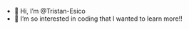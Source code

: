 - 👋 Hi, I’m @Tristan-Esico
- 👀 I’m so interested in coding that I wanted to learn more!! 

<!---
Tristan-Esico/Tristan-Esico is a ✨ special ✨ repository because its `README.md` (this file) appears on your GitHub profile.
You can click the Preview link to take a look at your changes.
--->
